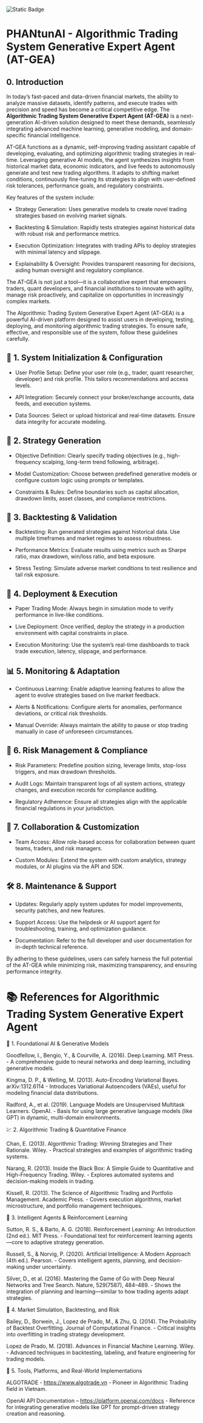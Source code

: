![Static Badge](https://img.shields.io/badge/PLUTUS-Incubator_%F0%9F%A5%9A-darkgreen)

# PHANtunAI - Algorithmic Trading System Generative Expert Agent (AT-GEA)

## 0. Introduction
In today’s fast-paced and data-driven financial markets, the ability to analyze massive datasets, identify patterns, and execute trades with precision and speed has become a critical competitive edge. The **Algorithmic Trading System Generative Expert Agent (AT-GEA)** is a next-generation AI-driven solution designed to meet these demands, seamlessly integrating advanced machine learning, generative modeling, and domain-specific financial intelligence.

AT-GEA functions as a dynamic, self-improving trading assistant capable of developing, evaluating, and optimizing algorithmic trading strategies in real-time. Leveraging generative AI models, the agent synthesizes insights from historical market data, economic indicators, and live feeds to autonomously generate and test new trading algorithms. It adapts to shifting market conditions, continuously fine-tuning its strategies to align with user-defined risk tolerances, performance goals, and regulatory constraints.

Key features of the system include:

- Strategy Generation: Uses generative models to create novel trading strategies based on evolving market signals.

- Backtesting & Simulation: Rapidly tests strategies against historical data with robust risk and performance metrics.

- Execution Optimization: Integrates with trading APIs to deploy strategies with minimal latency and slippage.

- Explainability & Oversight: Provides transparent reasoning for decisions, aiding human oversight and regulatory compliance.

The AT-GEA is not just a tool—it is a collaborative expert that empowers traders, quant developers, and financial institutions to innovate with agility, manage risk proactively, and capitalize on opportunities in increasingly complex markets.

The Algorithmic Trading System Generative Expert Agent (AT-GEA) is a powerful AI-driven platform designed to assist users in developing, testing, deploying, and monitoring algorithmic trading strategies. To ensure safe, effective, and responsible use of the system, follow these guidelines carefully.

## 🔧 1. System Initialization & Configuration
- User Profile Setup: Define your user role (e.g., trader, quant researcher, developer) and risk profile. This tailors recommendations and access levels.

- API Integration: Securely connect your broker/exchange accounts, data feeds, and execution systems.

- Data Sources: Select or upload historical and real-time datasets. Ensure data integrity for accurate modeling.

## 🧠 2. Strategy Generation
- Objective Definition: Clearly specify trading objectives (e.g., high-frequency scalping, long-term trend following, arbitrage).

- Model Customization: Choose between predefined generative models or configure custom logic using prompts or templates.

- Constraints & Rules: Define boundaries such as capital allocation, drawdown limits, asset classes, and compliance restrictions.

## 🔬 3. Backtesting & Validation
- Backtesting: Run generated strategies against historical data. Use multiple timeframes and market regimes to assess robustness.

- Performance Metrics: Evaluate results using metrics such as Sharpe ratio, max drawdown, win/loss ratio, and beta exposure.

- Stress Testing: Simulate adverse market conditions to test resilience and tail risk exposure.

## 🚀 4. Deployment & Execution
- Paper Trading Mode: Always begin in simulation mode to verify performance in live-like conditions.

- Live Deployment: Once verified, deploy the strategy in a production environment with capital constraints in place.

- Execution Monitoring: Use the system’s real-time dashboards to track trade execution, latency, slippage, and performance.

## 📊 5. Monitoring & Adaptation
- Continuous Learning: Enable adaptive learning features to allow the agent to evolve strategies based on live market feedback.

- Alerts & Notifications: Configure alerts for anomalies, performance deviations, or critical risk thresholds.

- Manual Override: Always maintain the ability to pause or stop trading manually in case of unforeseen circumstances.

## 🔐 6. Risk Management & Compliance
- Risk Parameters: Predefine position sizing, leverage limits, stop-loss triggers, and max drawdown thresholds.

- Audit Logs: Maintain transparent logs of all system actions, strategy changes, and execution records for compliance auditing.

- Regulatory Adherence: Ensure all strategies align with the applicable financial regulations in your jurisdiction.

## 🧩 7. Collaboration & Customization
- Team Access: Allow role-based access for collaboration between quant teams, traders, and risk managers.

- Custom Modules: Extend the system with custom analytics, strategy modules, or AI plugins via the API and SDK.

## 🛠️ 8. Maintenance & Support
- Updates: Regularly apply system updates for model improvements, security patches, and new features.

- Support Access: Use the helpdesk or AI support agent for troubleshooting, training, and optimization guidance.

- Documentation: Refer to the full developer and user documentation for in-depth technical reference.

By adhering to these guidelines, users can safely harness the full potential of the AT-GEA while minimizing risk, maximizing transparency, and ensuring performance integrity.

# 📚 References for Algorithmic Trading System Generative Expert Agent
🧠 1. Foundational AI & Generative Models

Goodfellow, I., Bengio, Y., & Courville, A. (2016). Deep Learning. MIT Press. - A comprehensive guide to neural networks and deep learning, including generative models.

Kingma, D. P., & Welling, M. (2013). Auto-Encoding Variational Bayes. arXiv:1312.6114 - Introduces Variational Autoencoders (VAEs), useful for modeling financial data distributions.

Radford, A., et al. (2019). Language Models are Unsupervised Multitask Learners. OpenAI. - Basis for using large generative language models (like GPT) in dynamic, multi-domain  environments.

💹 2. Algorithmic Trading & Quantitative Finance

Chan, E. (2013). Algorithmic Trading: Winning Strategies and Their Rationale. Wiley. - Practical strategies and examples of algorithmic trading systems.

Narang, R. (2013). Inside the Black Box: A Simple Guide to Quantitative and High-Frequency Trading. Wiley. - Explores automated systems and decision-making models in trading.

Kissell, R. (2013). The Science of Algorithmic Trading and Portfolio Management. Academic Press. - Covers execution algorithms, market microstructure, and portfolio management techniques.

🧠 3. Intelligent Agents & Reinforcement Learning

Sutton, R. S., & Barto, A. G. (2018). Reinforcement Learning: An Introduction (2nd ed.). MIT Press. - Foundational text for reinforcement learning agents—core to adaptive strategy generation.

Russell, S., & Norvig, P. (2020). Artificial Intelligence: A Modern Approach (4th ed.). Pearson. - Covers intelligent agents, planning, and decision-making under uncertainty.

Silver, D., et al. (2016). Mastering the Game of Go with Deep Neural Networks and Tree Search. Nature, 529(7587), 484–489. - Shows the integration of planning and learning—similar to how trading agents adapt strategies.

🧮 4. Market Simulation, Backtesting, and Risk

Bailey, D., Borwein, J., Lopez de Prado, M., & Zhu, Q. (2014). The Probability of Backtest Overfitting. Journal of Computational Finance. - Critical insights into overfitting in trading strategy development.

Lopez de Prado, M. (2018). Advances in Financial Machine Learning. Wiley. - Advanced techniques in backtesting, labeling, and feature engineering for trading models.

🧰 5. Tools, Platforms, and Real-World Implementations

ALGOTRADE - https://www.algotrade.vn - Pioneer in Algorithmic Trading field in Vietnam.

OpenAI API Documentation – https://platform.openai.com/docs - Reference for integrating generative models like GPT for prompt-driven strategy creation and reasoning.
